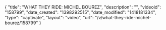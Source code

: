 {
    "title": "WHAT THEY RIDE: MICHEL BOUREZ",
    "description": "",
    "videoid": "158799",
    "date_created": "1398292515",
    "date_modified": "1418181334",
    "type": "captivate",
    "layout": "video",
    "url": "\/v\/what-they-ride-michel-bourez\/158799"
}